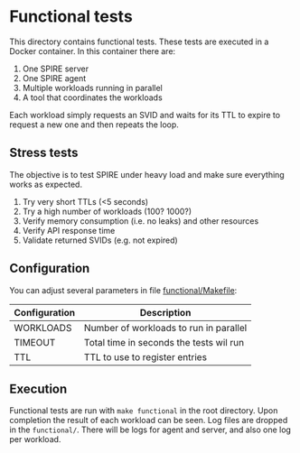 # Functional tests

This directory contains functional tests. These tests are executed in a Docker container.
In this container there are:

1. One SPIRE server
2. One SPIRE agent
3. Multiple workloads running in parallel
4. A tool that coordinates the workloads

Each workload simply requests an SVID and waits for its TTL to expire to request a new one and then repeats the loop.

## Stress tests

The objective is to test SPIRE under heavy load and make sure everything works as expected.

1. Try very short TTLs (<5 seconds)
2. Try a high number of workloads (100? 1000?)
3. Verify memory consumption (i.e. no leaks) and other resources
4. Verify API response time
5. Validate returned SVIDs (e.g. not expired)

## Configuration

You can adjust several parameters in file [functional/Makefile](/functional/Makefile):

|Configuration  | Description                                |
|---------------|--------------------------------------------|
|WORKLOADS      |  Number of workloads to run in parallel    |
|TIMEOUT        |  Total time in seconds the tests wil run   |
|TTL            |  TTL to use to register entries            |

## Execution

Functional tests are run with `make functional` in the root directory.
Upon completion the result of each workload can be seen.
Log files are dropped in the `functional/`. There will be logs for agent and server, and also one log per workload. 
